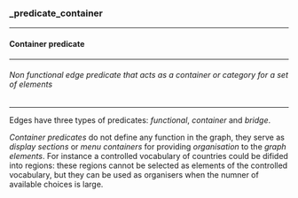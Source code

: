 ### _predicate_container



------
#### Container predicate



------
###### Non functional edge predicate that acts as a container or category for a set of elements



------
Edges have three types of predicates: *functional*, *container* and *bridge*.

*Container predicates* do not define any function in the graph, they serve as *display sections* or *menu containers* for providing *organisation* to the *graph elements*. For instance a controlled vocabulary of countries could be difided into regions: these regions cannot be selected as elements of the controlled vocabulary, but they can be used as organisers when the numner of available choices is large.
